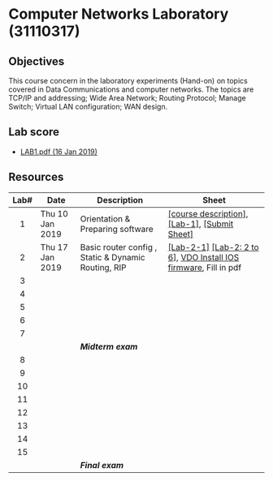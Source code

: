 # Computer Networks Laboratory (31110317)

## Objectives
This course concern in the laboratory experiments (Hand-on) on topics covered in Data Communications and computer networks. The topics are TCP/IP and addressing; Wide Area Network; Routing Protocol; Manage Switch; Virtual LAN configuration; WAN design.
## Lab score
* [LAB1.pdf (16 Jan 2019)](https://drive.google.com/open?id=1GIreYl49djcY6FLomK3NJv6pcLv84z6c)

## Resources

| Lab# | Date | Description  |Sheet|
|:-----:|------|-------------|----|
|  1 |Thu 10 Jan 2019| Orientation & Preparing software| [[course description]](https://drive.google.com/open?id=1MyTgrSqpio0jGd2o9WINq8MJB-081QA6), [[Lab-1]](https://drive.google.com/open?id=1jWdIIBDkq8pdwDGJXQBioWSJgP6cwDnD), [[Submit Sheet]](https://drive.google.com/open?id=1NaNq8N_E-U4xH_Fi462MCbQNKs-U10_J) |
|2   |Thu 17 Jan 2019| Basic router config , Static & Dynamic Routing, RIP |[[Lab-2-1]](https://drive.google.com/open?id=1I9zb3NwRkHWQqifGDjVAKNdedZ6MnEA1) [[Lab-2: 2 to 6]](https://drive.google.com/open?id=1vj7E7w1-HjBr6ZgqhtpZfSF2shdMkMBM), [VDO Install IOS firmware](https://youtu.be/EZimFm6K22Y), Fill in pdf|
|   3   |      |              |                     |
|   4   |      |              |                     |
|   5   |      |              |                     |
|   6   |      |              |                     |
|   7   |      |              |                     |
|       |      | ***Midterm exam*** |  |
|   8   |      |              |                     |
|   9   |      |              |                     |
|   10  |      |              |                     |
|   11  |      |              |                     |
|   12  |      |              |                     |
|   13  |      |              |                     |
|   14  |      |              |                     |
|   15  |      |              |                     |
|       |      | ***Final exam***   |                 |

